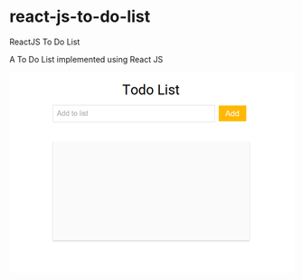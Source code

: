 # react-js-to-do-list
ReactJS To Do List

A To Do List implemented using React JS


![alt text](https://github.com/d-ramjee/react-js-to-do-list/blob/master/app/images/React-Todo-List.png)
